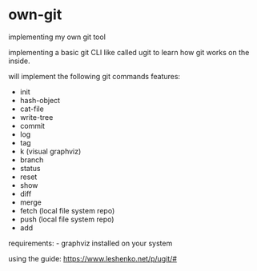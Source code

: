 # own-git

implementing my own git tool

implementing a basic git CLI like called ugit to learn how git works on the inside.

will implement the following git commands features:

- init
- hash-object
- cat-file
- write-tree
- commit
- log
- tag
- k (visual graphviz)
- branch
- status
- reset
- show
- diff
- merge
- fetch (local file system repo)
- push (local file system repo)
- add

requirements: - graphviz installed on your system

using the guide: https://www.leshenko.net/p/ugit/#
